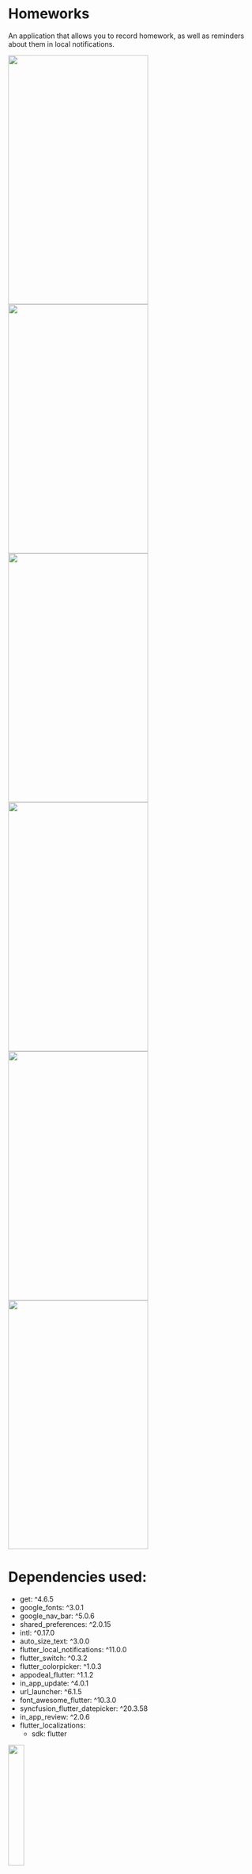 # Homeworks

An application that allows you to record homework, as well as reminders about them in local notifications.

<img src="https://i.imgur.com/PmXUTYg.png" width="283" height="503" /> <img src="https://i.imgur.com/pfbtPB5.png" width="283" height="503" /> <img src="https://i.imgur.com/Q0x3wQj.png" width="283" height="503" />
<img src="https://i.imgur.com/VAtwEPn.png" width="283" height="503" /> <img src="https://i.imgur.com/n6Zmj4f.png" width="283" height="503" /> <img src="https://i.imgur.com/wMQJLVi.png" width="283" height="503" />

# Dependencies used:

- get: ^4.6.5
- google_fonts: ^3.0.1
- google_nav_bar: ^5.0.6
- shared_preferences: ^2.0.15
- intl: ^0.17.0
- auto_size_text: ^3.0.0
- flutter_local_notifications: ^11.0.0
- flutter_switch: ^0.3.2
- flutter_colorpicker: ^1.0.3
- appodeal_flutter: ^1.1.2
- in_app_update: ^4.0.1
- url_launcher: ^6.1.5
- font_awesome_flutter: ^10.3.0
- syncfusion_flutter_datepicker: ^20.3.58
- in_app_review: ^2.0.6
- flutter_localizations:
   - sdk: flutter

<a href="https://play.google.com/store/apps/details?id=com.revens.scool_home_working"><img src="https://i.imgur.com/wkEMsFQ.png" width="25%" height="25%"></img></a>

Help the project: https://www.tinkoff.ru/cf/8WMpKYVakOn
